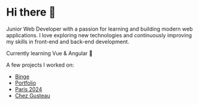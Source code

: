 # Hi there 👋

Junior Web Developer with a passion for learning and building modern web applications. 
I love exploring new technologies and continuously improving my skills in front-end and back-end development. 

Currently learning Vue & Angular 🌱

A few projects I worked on:

- [Binge](https://binge-mhss.netlify.app)
- [Portfolio](https://mhss-dev.github.io/portfolio/)
- [Paris 2024](https://mhss-paris2024.netlify.app/)
- [Chez Gusteau](https://github.com/mhss-dev/Chez_Gusteau)

#
